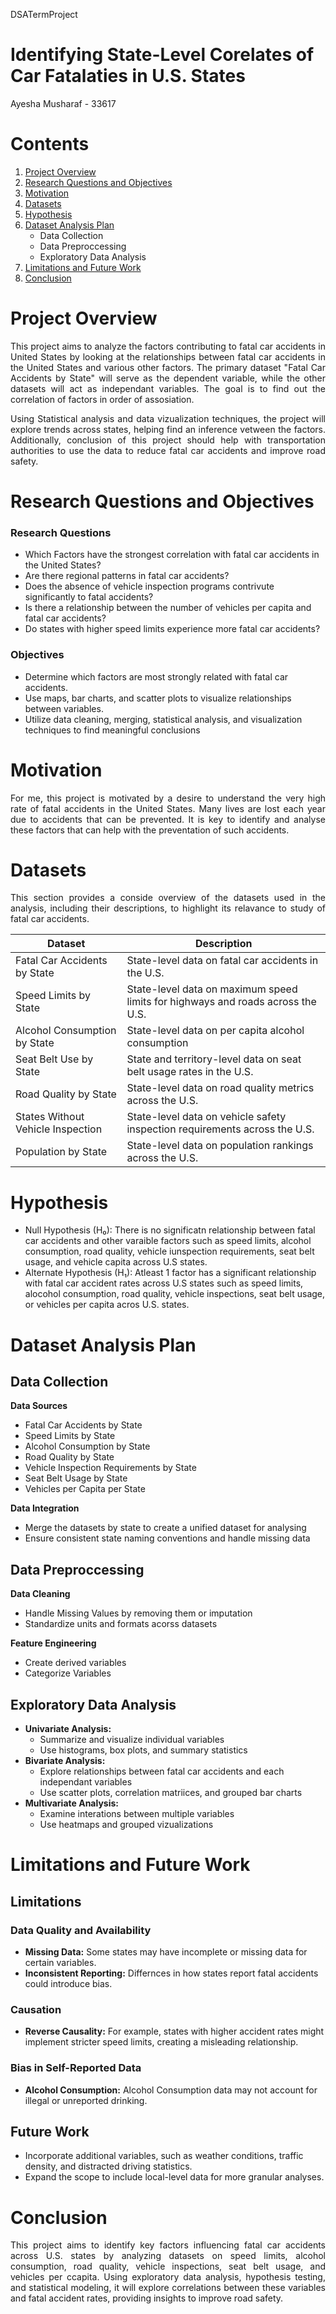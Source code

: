 DSATermProject
# Identifying State-Level Corelates of Car Fatalaties in U.S. States
Ayesha Musharaf - 33617

# Contents
1. [Project Overview](#Proj-Overview)
2. [Research Questions and Objectives](#rqao)
3. [Motivation](#moti)
4. [Datasets](#datase)
5. [Hypothesis](#hypo)
6. [Dataset Analysis Plan](#dap)
    - Data Collection
    - Data Preproccessing
    - Exploratory Data Analysis
8. [Limitations and Future Work](#lafw)
9. [Conclusion](#conc)

# Project Overview <a name="Proj-Overview"></a>
<p align="justify"> This project aims to analyze the factors contributing to fatal car accidents in United States by looking at the relationships between fatal car accidents in the United States and various other factors. The primary dataset "Fatal Car Accidents by State" will serve as the dependent variable, while the other datasets will act as independant variables. The goal is to find out the correlation of factors in order of assosiation. </p>
<p align="justify"> Using Statistical analysis and data vizualization techniques, the project will explore trends across states, helping find an inference vetween the factors. Additionally, conclusion of this project should help with transportation authorities to use the data to reduce fatal car accidents and improve road safety. </p>

# Research Questions and Objectives <a name="rqao"></a>
### Research Questions
- Which Factors have the strongest correlation with fatal car accidents in the United States?
- Are there regional patterns in fatal car accidents?
- Does the absence of vehicle inspection programs contrivute significantly to fatal accidents?
- Is there a relationship between the number of vehicles per capita and fatal car accidents?
- Do states with higher speed limits experience more fatal car accidents?

### Objectives 
- Determine which factors are most strongly related with fatal car accidents.
- Use maps, bar charts, and scatter plots to visualize relationships between variables.
- Utilize data cleaning, merging, statistical analysis, and visualization techniques to find meaningful conclusions

# Motivation <a name="moti"></a>
<p align="justify"> For me, this project is motivated by a desire to understand the very high rate of fatal accidents in the United States. Many lives are lost each year due to accidents that can be prevented. It is key to identify and analyse these factors that can help with the preventation of such accidents. </p>

# Datasets <a name="datase"></a>
<p align="justify"> This section provides a conside overview of the datasets used in the analysis, including their descriptions, to highlight its relavance to study of fatal car accidents. </p>

| Dataset  | Description |
| ------------- | ------------- |
| Fatal Car Accidents by State | State-level data on fatal car accidents in the U.S. |
| Speed Limits by State  | State-level data on maximum speed limits for highways and roads across the U.S. |
| Alcohol Consumption by State | State-level data on per capita alcohol consumption |
| Seat Belt Use by State | State and territory-level data on seat belt usage rates in the U.S. |
| Road Quality by State | State-level data on road quality metrics across the U.S. |
| States Without Vehicle Inspection | State-level data on vehicle safety inspection requirements across the U.S. |
| Population by State | State-level data on population rankings across the U.S. |

# Hypothesis <a name="hypo"></a>
- Null Hypothesis (H₀): There is no significatn relationship between fatal car accidents and other varaible factors such as speed limits, alcohol consumption, road quality, vehicle iunspection requirements, seat belt usage, and vehicle capita across U.S states.
- Alternate Hypothesis (H₁): Atleast 1 factor has a significant relationship with fatal car accident rates across U.S states such as speed limits, alocohol consumption, road quality, vehicle inspections, seat belt usage, or vehicles per capita acros U.S. states.

# Dataset Analysis Plan <a name="dap"></a>
## Data Collection
**Data Sources**
- Fatal Car Accidents by State
- Speed Limits by State
- Alcohol Consumption by State
- Road Quality by State
- Vehicle Inspection Requirements by State
- Seat Belt Usage by State
- Vehicles per Capita per State

**Data Integration**
- Merge the datasets by state to create a unified dataset for analysing
- Ensure consistent state naming conventions and handle missing data

## Data Preproccessing
**Data Cleaning**
- Handle Missing Values by removing them or imputation
- Standardize units and formats acorss datasets

**Feature Engineering**
- Create derived variables
- Categorize Variables

## Exploratory Data Analysis
- **Univariate Analysis:**
  - Summarize and visualize individual variables
  - Use histograms, box plots, and summary statistics
- **Bivariate Analysis:**
  - Explore relationships between fatal car accidents and each independant variables
  - Use scatter plots, correlation matriices, and grouped bar charts
- **Multivariate Analysis:**
  - Examine interations between multiple variables
  - Use heatmaps and grouped vizualizations

# Limitations and Future Work <a name="lafw"></a>
## Limitations
### Data Quality and Availability
- **Missing Data:** Some states may have incomplete or missing data for certain variables.
- **Inconsistent Reporting:** Differnces in how states report fatal accidents could introduce bias.

### Causation
- **Reverse Causality:** For example, states with higher accident rates might implement stricter speed limits, creating a misleading relationship.

### Bias in Self-Reported Data
- **Alcohol Consumption:** Alcohol Consumption data may not account for illegal or unreported drinking.

## Future Work
- Incorporate additional variables, such as weather conditions, traffic density, and distracted driving statistics.
- Expand the scope to include local-level data for more granular analyses.

# Conclusion <a name="conc"></a>
<p align="justify"> This project aims to identify key factors influencing fatal car accidents across U.S. states by analyzing datasets on speed limits, alcohol consumption, road quality, vehicle inspections, seat belt usage, and vehicles per ccapita. Using exploratory data analysis, hypothesis testing, and statistical modeling, it will explore correlations between these variables and fatal accident rates, providing insights to improve road safety. </p>
